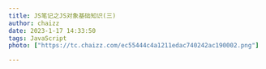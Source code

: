 ```yaml
---
title: JS笔记之JS对象基础知识(三)
author: chaizz
date: 2023-1-17 14:33:50
tags: JavaScript
photo: ["https://tc.chaizz.com/ec55444c4a1211edac740242ac190002.png"]

---
```


​          

<!--more-->

# 